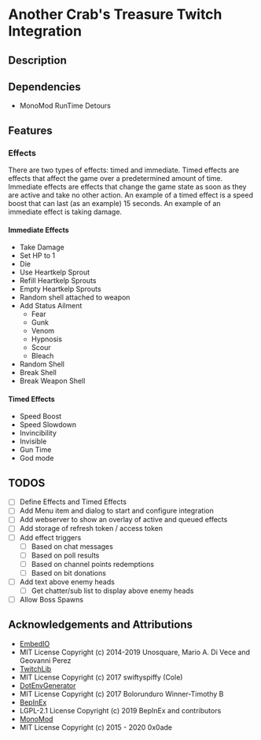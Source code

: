 # Another Crab's Treasure Twitch Integration

## Description

## Dependencies
- MonoMod RunTime Detours

## Features

### Effects
There are two types of effects: timed and immediate.
Timed effects are effects that affect the game over a predetermined amount of time.
Immediate effects are effects that change the game state as soon as they are active and take no other action.
An example of a timed effect is a speed boost that can last (as an example) 15 seconds.
An example of an immediate effect is taking damage.

#### Immediate Effects
- Take Damage
- Set HP to 1
- Die
- Use Heartkelp Sprout
- Refill Heartkelp Sprouts
- Empty Heartkelp Sprouts
- Random shell attached to weapon
- Add Status Ailment
  - Fear
  - Gunk
  - Venom
  - Hypnosis
  - Scour
  - Bleach
- Random Shell
- Break Shell
- Break Weapon Shell

#### Timed Effects
- Speed Boost
- Speed Slowdown
- Invincibility
- Invisible
- Gun Time
- God mode

## TODOS
- [ ] Define Effects and Timed Effects
- [ ] Add Menu item and dialog to start and configure integration
- [ ] Add webserver to show an overlay of active and queued effects
- [ ] Add storage of refresh token / access token
- [ ] Add effect triggers
  - [ ] Based on chat messages
  - [ ] Based on poll results
  - [ ] Based on channel points redemptions
  - [ ] Based on bit donations
- [ ] Add text above enemy heads
  - [ ] Get chatter/sub list to display above enemy heads
- [ ] Allow Boss Spawns

## Acknowledgements and Attributions
- [EmbedIO](https://github.com/unosquare/embedio)
 - MIT License Copyright (c) 2014-2019 Unosquare, Mario A. Di Vece and Geovanni Perez
- [TwitchLib](https://github.com/TwitchLib/TwitchLib/)
 - MIT License Copyright (c) 2017 swiftyspiffy (Cole)
- [DotEnvGenerator](https://github.com/bolorundurowb/dotenv.net)
 - MIT License Copyright (c) 2017 Bolorunduro Winner-Timothy B
- [BepInEx](https://github.com/BepInEx/BepInEx)
 - LGPL-2.1 License Copyright (c) 2019 BepInEx and contributors
- [MonoMod](https://github.com/MonoMod/MonoMod)
 - MIT License Copyright (c) 2015 - 2020 0x0ade 